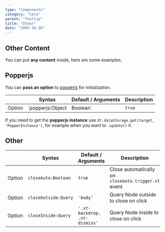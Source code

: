 ```yaml
---
type: "Components"
category: "Core"
parent: "Tooltip"
title: "Other"
date: "2005-10-10"
---
```


## Other Content

You can put **any content** inside, here are some examples.

<demo>
  <demovanilla src="vanilla/components/core/tooltip/other-content">
  </demovanilla>
</demo>

## Popperjs

You can **pass an option** to [popperjs](https://popper.js.org/docs/v2/) for initialization.

<div class="xt-overflow-sub overflow-y-hidden overflow-x-scroll my-4 xt-m-auto w-full">

|                         | Syntax                                    | Default / Arguments                       | Description                   |
| ----------------------- | ----------------------------------------- | ----------------------------- | ----------------------------- |
| Option                  | `popperjs:Object|Boolean`                          | `true`        | Options for popperjs or `false` to disable            |

</div>

If you need to get the **popperjs instance** use `Xt.dataStorage.get(target, 'PopperInstance')`, for example when you want to `.update()` it.

## Other

<div class="xt-overflow-sub overflow-y-hidden overflow-x-scroll my-4 xt-m-auto w-full">

|                         | Syntax                                    | Default / Arguments                       | Description                   |
| ----------------------- | ----------------------------------------- | ----------------------------- | ----------------------------- |
| Option                  | `closeAuto:Boolean`                          | `true`        | Close automatically on `closeauto.trigger.xt` event            |
| Option                  | `closeOutside:Query`                          | `'body'`        | Query Node outside to close on click            |
| Option                  | `closeInside:Query`                          | `'.xt-backdrop, .xt-dismiss'`        | Query Node inside to close on click            |

</div>
